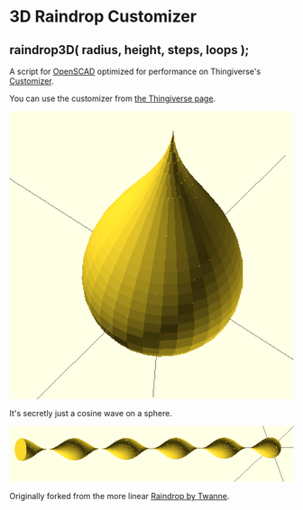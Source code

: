 # 3D Raindrop Customizer

## raindrop3D( radius, height, steps, loops );

A script for [OpenSCAD](http://www.openscad.org/) optimized for performance on Thingiverse's [Customizer](customizer.makerbot.com).

You can use the customizer from [the Thingiverse page](http://www.thingiverse.com/thing:669233).

![sample drop](images/drop1.png)

It's secretly just a cosine wave on a sphere.

![cosine mesh](images/cos.png)

Originally forked from the more linear [Raindrop by Twanne](http://www.thingiverse.com/thing:641626).
